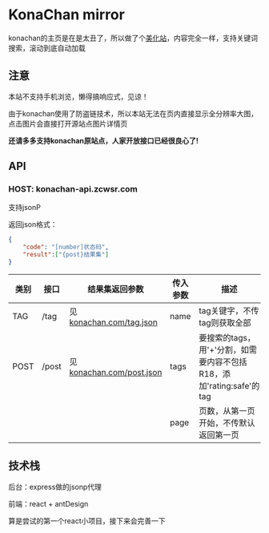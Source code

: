 # KonaChan mirror
konachan的主页是在是太丑了，所以做了个[美化站](http://konachan.zcwsr.com)，内容完全一样，支持关键词搜索，滚动到底自动加载

## 注意
本站不支持手机浏览，懒得搞响应式，见谅！

由于konachan使用了防盗链技术，所以本站无法在页内直接显示全分辨率大图，点击图片会直接打开源站点图片详情页

__还请多多支持konachan原站点，人家开放接口已经很良心了!__

## API
### HOST: konachan-api.zcwsr.com

支持jsonP

返回json格式：
``` json
{
    "code": "[number]状态码",
    "result":["{post}结果集"]
}
```

类别 | 接口 | 结果集返回参数 | 传入参数 | 描述
--- | --- | --- | --- | ---
TAG | /tag | 见[konachan.com/tag.json](http://konachan.com/tag.json) | name | tag关键字，不传tag则获取全部
POST | /post | 见[konachan.com/post.json](http://konachan.com/post.json) | tags | 要搜索的tags，用'+'分割，如需要内容不包括R18，添加'rating:safe'的tag
| | | | page | 页数，从第一页开始，不传默认返回第一页


 ## 技术栈
 后台：express做的jsonp代理

 前端：react + antDesign 

 算是尝试的第一个react小项目，接下来会完善一下
